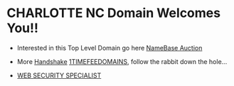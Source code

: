 # CHARLOTTE NC Domain Welcomes You!!

- Interested in this Top Level Domain go here [NameBase Auction](https://www.namebase.io/domains/charlottenc)

- More [Handshake](https://handshake.org/) [1TIMEFEEDOMAINS](http://home.1timefeedomains/), follow the rabbit down the hole...

- [WEB SECURITY SPECIALIST](http://admin.websecurityspecialist/)
